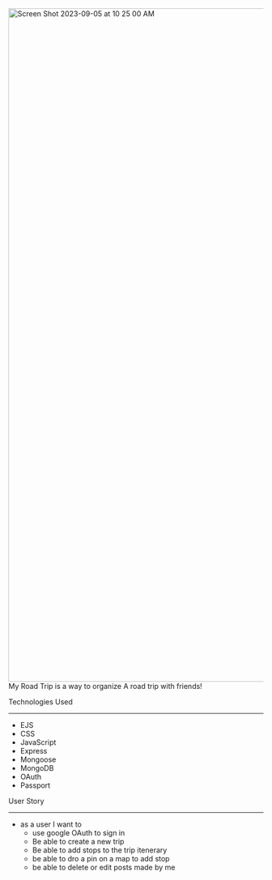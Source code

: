 <img width="1331" alt="Screen Shot 2023-09-05 at 10 25 00 AM" src="https://github.com/jpineda48/roadtrips/assets/135978440/ce2c50e9-639a-4545-9ebb-65c44cc8a5cb">
My Road Trip is a way to organize A road trip with friends!




Technologies Used
__________________________________

- EJS
- CSS
- JavaScript
- Express
- Mongoose
- MongoDB
- OAuth
- Passport

User Story
_____________________________


- as a user I want to 
    - use google OAuth to sign in
    - Be able to create a new trip
    - Be able to add stops to the trip itenerary
    - be able to dro a pin on a map to add stop
    - be able to delete or edit posts made by me
